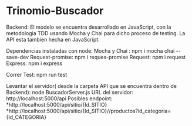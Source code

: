 # Trinomio-Buscador

Backend:
El modelo se encuentra desarrollado en JavaScript, con la metodologia TDD usando Mocha y Chai para dicho proceso de testing.
La API esta tambien hecha en JavaScript.

Dependencias instaladas con node:
Mocha y Chai : npm i mocha chai --save-dev
Request-promise: npm i reques-promise
Request: npm i request
Express: npm i express

Correr Test: npm run test

Levantar el servidor( desde la carpeta API que se encuentra dentro de Backend): node BuscadorServer.js
URL del servidor: http://localhost:5000/api
Posibles endpoint: 
*http://localhost:5000/api/sitio/{Id_SITIO}
*http://localhost:5000/api/sitio/{Id_SITIO}//productos?id_categoria={Id_CATEGORIA}


